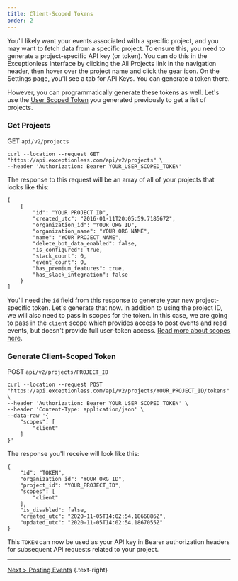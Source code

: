 ```yaml
---
title: Client-Scoped Tokens
order: 2
---
```


You'll likely want your events associated with a specific project, and you may want to fetch data from a specific project. To ensure this, you need to generate a project-specific API key (or token). You can do this in the Exceptionless interface by clicking the All Projects link in the navigation header, then hover over the project name and click the gear icon. On the Settings page, you'll see a tab for API Keys. You can generate a token there. 

However, you can programmatically generate these tokens as well. Let's use the [User Scoped Token](api-getting-started.md) you generated previously to get a list of projects.

### Get Projects 

GET `api/v2/projects`  

```
curl --location --request GET "https://api.exceptionless.com/api/v2/projects" \
--header 'Authorization: Bearer YOUR_USER_SCOPED_TOKEN'
```

The response to this request will be an array of all of your projects that looks like this: 

```
[
    {
        "id": "YOUR PROJECT ID",
        "created_utc": "2016-01-11T20:05:59.7185672",
        "organization_id": "YOUR ORG ID",
        "organization_name": "YOUR ORG NAME",
        "name": "YOUR PROJECT NAME",
        "delete_bot_data_enabled": false,
        "is_configured": true,
        "stack_count": 0,
        "event_count": 0,
        "has_premium_features": true,
        "has_slack_integration": false
    }
]
```

You'll need the `id` field from this response to generate your new project-specific token. Let's generate that now. In addition to using the project ID, we will also need to pass in scopes for the token. In this case, we are going to pass in the `client` scope which provides access to post events and read events, but doesn't provide full user-token access. [Read more about scopes here](./api-getting-started.md).

### Generate Client-Scoped Token

POST `api/v2/projects/PROJECT_ID`  

```
curl --location --request POST "https://api.exceptionless.com/api/v2/projects/YOUR_PROJECT_ID/tokens" \
--header 'Authorization: Bearer YOUR_USER_SCOPED_TOKEN' \
--header 'Content-Type: application/json' \
--data-raw '{
    "scopes": [
        "client"
    ]
}'
```

The response you'll receive will look like this: 

```
{
    "id": "TOKEN",
    "organization_id": "YOUR_ORG_ID",
    "project_id": "YOUR_PROJECT_ID",
    "scopes": [
        "client"
    ],
    "is_disabled": false,
    "created_utc": "2020-11-05T14:02:54.1866886Z",
    "updated_utc": "2020-11-05T14:02:54.1867055Z"
}
```

This `TOKEN` can now be used as your API key in Bearer authorization headers for subsequent API requests related to your project. 

---

[Next > Posting Events](posting-events.md) {.text-right}